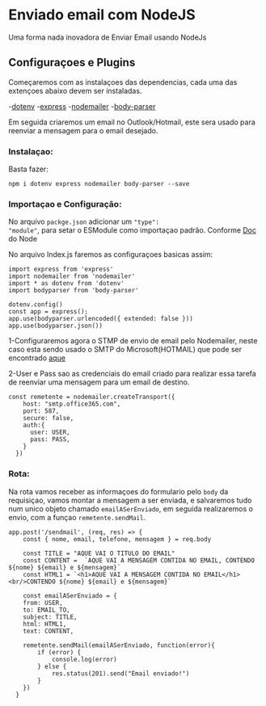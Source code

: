 <h1>Enviado email com NodeJS</h1>
Uma forma nada inovadora de Enviar Email usando NodeJs

<h2>Configuraçoes e Plugins</h2>

Começaremos com as instalaçoes das dependencias, cada uma das extençoes abaixo devem ser instaladas.

-[dotenv](https://www.npmjs.com/package/dotenv)
-[express](https://expressjs.com/pt-br/)
-[nodemailer](https://nodemailer.com/about/)
-[body-parser](https://github.com/expressjs/body-parser#readme)

Em seguida criaremos um email no Outlook/Hotmail, este sera usado para reenviar a mensagem para o email desejado.

<h3>Instalaçao:</h3>

Basta fazer:

```
npm i dotenv express nodemailer body-parser --save
```

<h3>Importaçao e Configuração:</h3>

No arquivo <code>packge.json</code> adicionar um <code>"type": "module"</code>, para setar o ESModule como importaçao padrão. Conforme [Doc](https://nodejs.org/api/packages.html#determining-module-system) do Node

No arquivo Index.js faremos as configuraçoes basicas assim:

```
import express from 'express'
import nodemailer from 'nodemailer'
import * as dotenv from 'dotenv'
import bodyparser from 'body-parser'

dotenv.config()
const app = express();
app.use(bodyparser.urlencoded({ extended: false }))
app.use(bodyparser.json())

```

1-Configuraremos agora o STMP de envio de email pelo Nodemailer, neste caso esta sendo usado o SMTP do Microsoft(HOTMAIL) que pode ser encontrado [aque](https://support.microsoft.com/pt-br/office/configura%C3%A7%C3%B5es-pop-imap-e-smtp-8361e398-8af4-4e97-b147-6c6c4ac95353)

2-User e Pass sao as credenciais do email criado para realizar essa tarefa de reenviar uma mensagem para um email de destino.

```
const remetente = nodemailer.createTransport({
    host: "smtp.office365.com",
    port: 587,
    secure: false,
    auth:{
      user: USER,
      pass: PASS,
    }
  })
```

<h3>Rota:</h3>

Na rota vamos receber as informaçoes do formulario pelo <code>body</code> da requisiçao, vamos montar a mensagem a ser enviada, e salvaremos tudo num unico objeto chamado <code>emailASerEnviado</code>, em seguida realizaremos o envio, com a funçao <code>remetente.sendMail</code>.

```
app.post('/sendmail', (req, res) => {
    const { nome, email, telefone, mensagem } = req.body

    const TITLE = "AQUE VAI O TITULO DO EMAIL" 
    const CONTENT =  `AQUE VAI A MENSAGEM CONTIDA NO EMAIL, CONTENDO ${nome} ${email} e ${mensagem}`
    const HTML1 = `<h1>AQUE VAI A MENSAGEM CONTIDA NO EMAIL</h1><br/>CONTENDO ${nome} ${email} e ${mensagem}`

    const emailASerEnviado = {
    from: USER,
    to: EMAIL_TO,
    subject: TITLE,
    html: HTML1,
    text: CONTENT,

    remetente.sendMail(emailASerEnviado, function(error){
        if (error) {
            console.log(error)
        } else {
            res.status(201).send("Email enviado!")
        }
    })
  }
```
